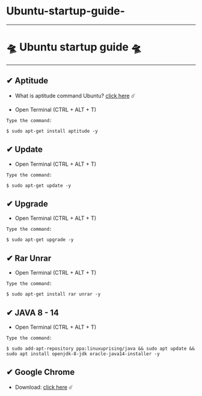 # Ubuntu-startup-guide-
 ---
# 🛸 Ubuntu startup guide 🛸
 
---
## ✔ Aptitude 
- What is aptitude command Ubuntu? [click here](http://manpages.ubuntu.com/manpages/bionic/man8/aptitude-curses.8.html#description) ☄️

- Open Terminal (CTRL + ALT + T) 

`Type the command:`

    $ sudo apt-get install aptitude -y

## ✔ Update

- Open Terminal (CTRL + ALT + T) 

`Type the command:`

    $ sudo apt-get update -y

## ✔ Upgrade

- Open Terminal (CTRL + ALT + T) 

`Type the command:`

    $ sudo apt-get upgrade -y


## ✔ Rar Unrar

- Open Terminal (CTRL + ALT + T) 

`Type the command:`

    $ sudo apt-get install rar unrar -y


## ✔ JAVA 8 - 14
- Open Terminal (CTRL + ALT + T) 

`Type the command:`

    $ sudo add-apt-repository ppa:linuxuprising/java && sudo apt update && sudo apt install openjdk-8-jdk oracle-java14-installer -y

##  ✔ Google Chrome
- Download: [click here](https://dl.google.com/linux/direct/google-chrome-stable_current_amd64.deb) ☄️ 
